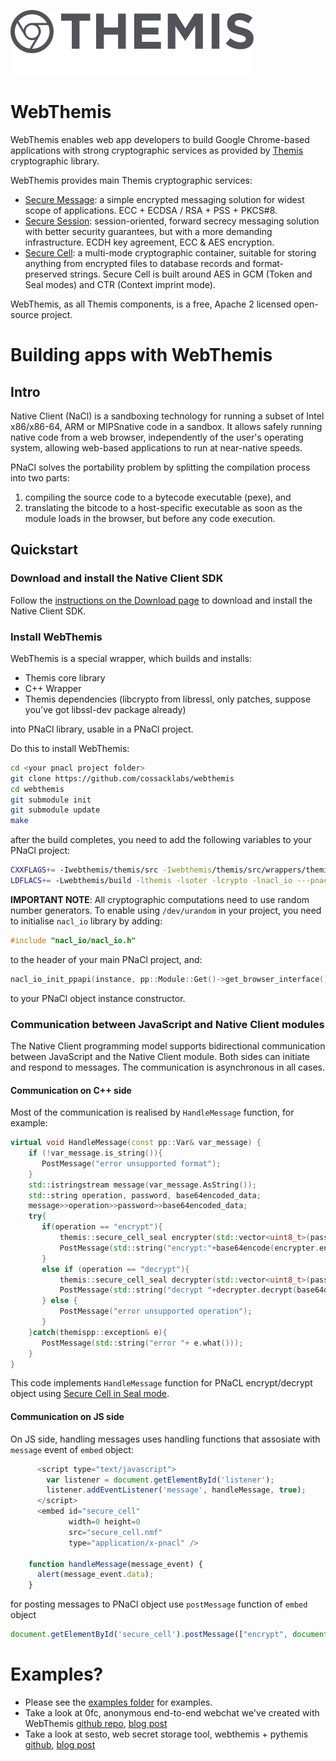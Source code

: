 ![WebThemis](ghlogo.png)

# WebThemis

WebThemis enables web app developers to build Google Chrome-based applications with strong cryptographic services as provided by [Themis](https://www.github.com/cossacklabs/themis) cryptographic library.

WebThemis provides main Themis cryptographic services: 
* [Secure Message](https://github.com/cossacklabs/themis/wiki/3.3.1-Secure-Message): a simple encrypted messaging solution  for widest scope of applications. ECC + ECDSA / RSA + PSS + PKCS#8.
* [Secure Session](https://github.com/cossacklabs/themis/wiki/3.3.2-Secure-Session): session-oriented, forward secrecy messaging solution with better security guarantees, but with a more demanding infrastructure. ECDH key agreement, ECC & AES encryption.
* [Secure Cell](https://github.com/cossacklabs/themis/wiki/3.3.3-Secure-Cell): a multi-mode cryptographic container, suitable for storing anything from encrypted files to database records and format-preserved strings. Secure Cell is built around AES in GCM (Token and Seal modes) and CTR (Context imprint mode).

WebThemis, as all Themis components, is a free, Apache 2 licensed open-source project.

# Building apps with WebThemis

## Intro

Native Client (NaCl) is a sandboxing technology for running a subset of Intel x86/x86-64, ARM or MIPSnative code in a sandbox. It allows safely running native code from a web browser, independently of the user's operating system, allowing web-based applications to run at near-native speeds.

PNaCl solves the portability problem by splitting the compilation process into two parts:

1. compiling the source code to a bytecode executable (pexe), and
2. translating the bitcode to a host-specific executable as soon as the module loads in the browser, but before any code execution.

## Quickstart

### Download and install the Native Client SDK

Follow the [instructions on the Download page](https://developer.chrome.com/native-client/sdk/download) to download and install the Native Client SDK.

### Install WebThemis

WebThemis is a special wrapper, which builds and installs:
- Themis core library
- C++ Wrapper
- Themis dependencies (libcrypto from libressl, only patches, suppose you've got libssl-dev package already)

into PNaCl library, usable in a PNaCl project.

Do this to install WebThemis: 

```bash
cd <your pnacl project folder>
git clone https://github.com/cossacklabs/webthemis
cd webthemis
git submodule init
git submodule update
make
```

after the build completes, you need to add the following variables to your PNaCl project:

```bash
CXXFLAGS+= -Iwebthemis/themis/src -Iwebthemis/themis/src/wrappers/themis webthemis/getentropy_pnacl.cc
LDFLACS+= -Lwebthemis/build -lthemis -lsoter -lcrypto -lnacl_io ---pnacl-exceptions=sjlj
```

**IMPORTANT NOTE**: All cryptographic computations need to use random number generators. To enable using `/dev/urandom` in your project, you need to initialise `nacl_io` library by adding:

```cpp
#include "nacl_io/nacl_io.h"
```

to the header of your main PNaCl project, and:

```cpp
nacl_io_init_ppapi(instance, pp::Module::Get()->get_browser_interface()); 
```

to your PNaCl object instance constructor.

### Communication between JavaScript and Native Client modules

The Native Client programming model supports bidirectional communication between JavaScript and the Native Client module. Both sides can initiate and respond to messages. The communication is asynchronous in all cases.

#### Communication on C++ side

Most of the communication is realised by `HandleMessage` function, for example:

```cpp
virtual void HandleMessage(const pp::Var& var_message) {
    if (!var_message.is_string()){
       PostMessage("error unsupported format");
    }
    std::istringstream message(var_message.AsString());
    std::string operation, password, base64encoded_data;
    message>>operation>>password>>base64encoded_data;
    try{
       if(operation == "encrypt"){
           themis::secure_cell_seal encrypter(std::vector<uint8_t>(password.data(), password.data()+password.length()));
           PostMessage(std::string("encrypt:"+base64encode(encrypter.encrypt(data)));
       }
       else if (operation == "decrypt"){
           themis::secure_cell_seal decrypter(std::vector<uint8_t>(password.data(), password.data()+password.length()));
           PostMessage(std::string("decrypt "+decrypter.decrypt(base64decode(data))));
       } else {
           PostMessage("error unsupported operation");
       }
    }catch(themispp::exception& e){
       PostMessage(std::string("error "+ e.what()));
    }
}
```

This code implements `HandleMessage` function for PNaCL encrypt/decrypt object using [Secure Cell in Seal mode](https://github.com/cossacklabs/themis/wiki/3.3.3-Secure-Cell).

#### Communication on JS side

On JS side, handling messages uses handling functions that assosiate with `message` event of `embed` object:

```js
      <script type="text/javascript">
        var listener = document.getElementById('listener');
        listener.addEventListener('message', handleMessage, true);
      </script>
      <embed id="secure_cell"
             width=0 height=0
             src="secure_cell.nmf"
             type="application/x-pnacl" />

    function handleMessage(message_event) {
      alert(message_event.data);
    }
```

for posting messages to PNaCl object use `postMessage` function of `embed` object

```js
document.getElementById('secure_cell').postMessage(["encrypt", document.getElementById("password").value, document.getElementById("message").value]);
```

# Examples? 

- Please see the [examples folder](https://github.com/cossacklabs/webthemis/tree/master/examples) for examples. 
- Take a look at 0fc, anonymous end-to-end webchat we've created with WebThemis [github repo](https://github.com/cossacklabs/0fc), [blog post](https://cossacklabs.com/building-endtoend-webchat.html)
- Take a look at sesto, web secret storage tool, webthemis + pythemis [github](https://github.com/cossacklabs/sesto), [blog post](https://cossacklabs.com/presenting-sesto.html)
